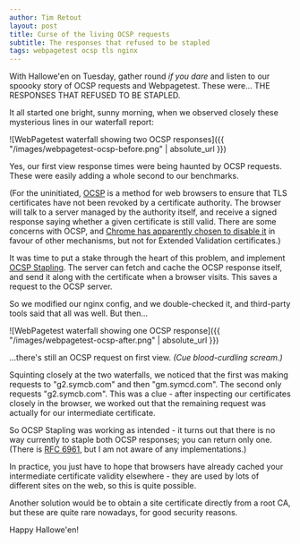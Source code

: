 ```yaml
---
author: Tim Retout
layout: post
title: Curse of the living OCSP requests
subtitle: The responses that refused to be stapled
tags: webpagetest ocsp tls nginx
---
```


With Hallowe'en on Tuesday, gather round _if you dare_ and listen to
our spoooky story of OCSP requests and Webpagetest.  These were... THE
RESPONSES THAT REFUSED TO BE STAPLED.

It all started one bright, sunny morning, when we observed closely
these mysterious lines in our waterfall report:

![WebPagetest waterfall showing two OCSP responses]({{ "/images/webpagetest-ocsp-before.png" | absolute_url }})

Yes, our first view response times were being haunted by OCSP
requests.  These were easily adding a whole second to our benchmarks.

(For the uninitiated,
[OCSP](https://en.wikipedia.org/wiki/Online_Certificate_Status_Protocol)
is a method for web browsers to ensure that TLS certificates have not
been revoked by a certificate authority.  The browser will talk to a
server managed by the authority itself, and receive a signed response
saying whether a given certificate is still valid.  There are some
concerns with OCSP, and [Chrome has apparently chosen to disable
it](https://www.imperialviolet.org/2012/02/05/crlsets.html) in favour
of other mechanisms, but not for Extended Validation certificates.)

It was time to put a stake through the heart of this problem, and
implement [OCSP
Stapling](https://en.wikipedia.org/wiki/OCSP_stapling).  The server
can fetch and cache the OCSP response itself, and send it along with
the certificate when a browser visits.  This saves a request to the
OCSP server.

So we modified our nginx config, and we double-checked it, and
third-party tools said that all was well.  But then...

![WebPagetest waterfall showing one OCSP response]({{ "/images/webpagetest-ocsp-after.png" | absolute_url }})

...there's still an OCSP request on first view.  _(Cue blood-curdling
scream.)_

Squinting closely at the two waterfalls, we noticed that the first was
making requests to "g2.symcb.com" and then "gm.symcd.com".  The second
only requests "g2.symcb.com".  This was a clue - after inspecting our
certificates closely in the browser, we worked out that the remaining
request was actually for our intermediate certificate.

So OCSP Stapling was working as intended - it turns out that there is
no way currently to staple both OCSP responses; you can return only
one. (There is [RFC 6961](https://tools.ietf.org/html/rfc6961), but I
am not aware of any implementations.)

In practice, you just have to hope that browsers have already cached
your intermediate certificate validity elsewhere - they are used by
lots of different sites on the web, so this is quite possible.

Another solution would be to obtain a site certificate directly from a
root CA, but these are quite rare nowadays, for good security reasons.

Happy Hallowe'en!
